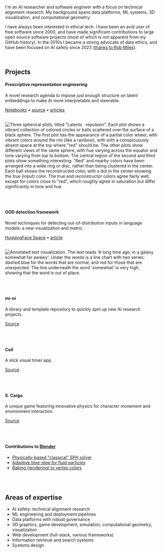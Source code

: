 I'm an AI researcher and software engineer with a focus on technical alignment research. My background spans data platforms, ML systems, 3D visualization, and computational geometry.

I have always been interested in ethical tech. I have been an avid user of free software since 2000, and have made significant contributions to large open source software projects (most of which is not apparent from my GitHub history). In the 2010s I became a strong advocate of data ethics, and have been focused on AI safety since 2023 ([thanks to Rob Miles](https://www.youtube.com/@RobertMilesAI)).

<br>

## Projects

#### Prescriptive representation engineering

A novel research agenda to impose _just enough_ structure on latent embeddings to make AI more interpretable and steerable.

[Notebooks](https://z0u.github.io/ex-color-transformer) •&nbsp;[source](https://github.com/z0u/ex-color-transformer) •&nbsp;[articles](https://www.lesswrong.com/s/DNGjFBTxEJCpceyGn)

<br>

<picture>
<source media="(prefers-color-scheme: dark)" srcset="https://github.com/user-attachments/assets/2dc7845a-537f-43d2-8c17-530d95ff26b2">
<source media="(prefers-color-scheme: light)" srcset="https://github.com/user-attachments/assets/dd7401b4-6cbf-48dd-be18-21cd47bdd43d">
<img alt="Three spherical plots, titled &quot;Latents · repulsion&quot;. Each plot shows a vibrant collection of colored circles or balls scattered over the surface of a black sphere. The first plot has the appearance of a partial color wheel, with  vibrant colors around the rim (like a rainbow), with with a conspicuously absent space at the top where &quot;red&quot; should be. The other plots show different views of the same sphere, with hue varying across the equator and tone varying from top to bottom. The central region of the second and third plots show something interesting: &quot;Red&quot; and nearby colors have been arranged into a wide ring or disc, rather than being clustered in the center. Each ball shows the reconstructed color, with a dot in the center showing the true (input) color. The true and reconstructor colors agree fairly well, except for colors close to &quot;red&quot;, which roughly agree in saturation but differ significantly in tone and hue." src="https://github.com/user-attachments/assets/dd7401b4-6cbf-48dd-be18-21cd47bdd43d">
</picture>

<br><br>

#### OOD detection framework

Novel techniques for detecting out-of-distribution inputs in language models: a new visualization and metric.

[HuggingFace Space](https://huggingface.co/spaces/z0u/sparky) •&nbsp;[article](https://www.lesswrong.com/posts/Kjo64rSWkFfc3sre5)

<br>

<picture>
<source media="(prefers-color-scheme: dark)" srcset="https://github.com/user-attachments/assets/510c26c2-a67b-4335-949e-4989e0baa9b2">
<source media="(prefers-color-scheme: light)" srcset="https://github.com/user-attachments/assets/dab74c9d-8baf-4884-8ad1-a17ecf9503b0">
<img alt="Annotated text visualization. The text reads 'A long time ago, in a galaxy somewhat far awawy'. Under the words is a line chart with two series: dashed blue for the words that are normal, and red for those that are unexpected. The line underneath the word 'somewhat' is very high, showing that the word is out of place." src="https://github.com/user-attachments/assets/dab74c9d-8baf-4884-8ad1-a17ecf9503b0">
</picture>

<br><br>

#### mi-ni

A library and template repository to quickly spin up new AI research projects.

[Source](https://github.com/z0u/mi-ni)

<br><br>

#### Coil

A slick visual timer app.

[Source](https://github.com/z0u/mi-ni)

<br><br>

#### S. Cargo

A unique game featuring innovative physics for character movement and environment interaction.

[Source](https://github.com/z0u/cargo)

<br><br>

#### Contributions to [Blender](https://blender.org)

- [Physically-based "classical" SPH solver](https://github.com/blender/blender/commit/f276b3a3cdfa46be051db981395e4d7cb5691b89)
- [Adaptive time-step for fluid particles](https://github.com/blender/blender/commit/558b646216feaa43abf44eb332d2449c68bf1b39)
- [Baking (rendering) to vertex colors](https://github.com/blender/blender/commit/5e0e62f0407e15c936bae92d8fec043adee6ab07)

<br><br>

## Areas of expertise

- AI safety: technical alignment research
- ML engineering and deployment pipelines
- Data platforms with robust governance
- 3D graphics, game development, simulation, computational geometry, visualization
- Web development (full-stack, various frameworks)
- Information retrieval and search systems
- Systems design
